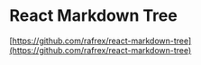 # React Markdown Tree
[https://github.com/rafrex/react-markdown-tree](https://github.com/rafrex/react-markdown-tree)
